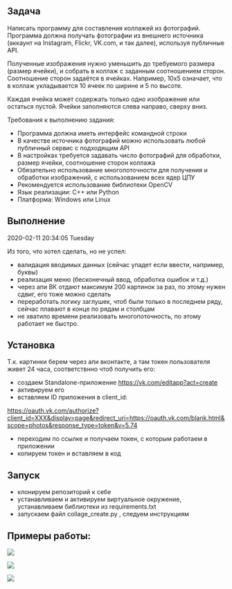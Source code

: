 ## Задача

Написать программу для составления коллажей из фотографий.
Программа должна получать фотографии из внешнего источника
(аккаунт на Instagram, Flickr, VK.com, и так далее),
используя публичные API. 

Полученные изображения нужно уменьшить до требуемого размера
(размер ячейки), и собрать в коллаж с заданным соотношением сторон.
Соотношение сторон задаётся в ячейках. Например, 10х5 означает,
что в коллаж укладывается 10 ячеек по ширине и 5 по высоте.

Каждая ячейка может содержать только одно изображение
или остаться пустой. Ячейки заполняются слева направо, сверху вниз.

Требования к выполнению задания:
- Программа должна иметь интерфейс командной строки
- В качестве источника фотографий можно использовать
  любой публичный сервис с подходящим API
- В настройках требуется задавать число фотографий для обработки,
  размер ячейки, соотношение сторон коллажа
- Обязательно использование многопоточности для получения
  и обработки изображений, с использованием всех ядер ЦПУ
- Рекомендуется использование библиотеки OpenCV
- Язык реализации: C++ или Python
- Платформа: Windows или Linux


## Выполнение

2020-02-11 20:34:05 Tuesday

Из того, что хотел сделать, но не успел:
- валидация вводимых данных (сейчас упадет если ввести, например, буквы)
- реализация меню (бесконечный ввод, обработка ошибок и т.д.)
- через апи ВК отдают максимум 200 картинок за раз, по этому нужен сдвиг, его тоже можно сделать
- переработать логику заглушек, чтоб были только в последнем ряду, сейчас плавают в конце по рядам и столбцам
- не хватило времени реализовать многопоточность, по этому работает не быстро.



## Установка

Т.к. картинки берем через апи вконтакте, а там токен пользователя живет 24 часа,
соответствнно чтоб получить его:
 - создаем Standalone-приложение https://vk.com/editapp?act=create 
 - активируем его
 - вставляем ID приложения в client_id:

https://oauth.vk.com/authorize?client_id=XXX&display=page&redirect_uri=https://oauth.vk.com/blank.html&scope=photos&response_type=token&v=5.74

- переходим по ссылке и получаем токен, с которым работаем в приложении
- копируем токен и вставляем в код


## Запуск

- клонируем репозиторий к себе
- устанавливаем и активируем виртуальное окружение, устанавливаем библиотеки из requirements.txt
- запускаем файл collage_create.py , следуем инструкциям


## Примеры работы:

![](http://supert8i.bget.ru/photo_2020-02-11_20-34-19.jpg)

![](http://supert8i.bget.ru/photo_2020-02-11_20-34-20.jpg)

![](http://supert8i.bget.ru/photo_2020-02-11_20-34-22.jpg)
